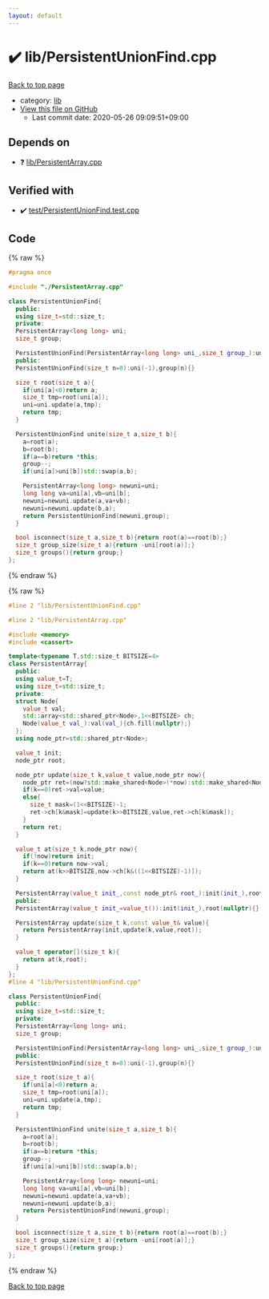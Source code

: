 ```yaml
---
layout: default
---
```


<!-- mathjax config similar to math.stackexchange -->
<script type="text/javascript" async
  src="https://cdnjs.cloudflare.com/ajax/libs/mathjax/2.7.5/MathJax.js?config=TeX-MML-AM_CHTML">
</script>
<script type="text/x-mathjax-config">
  MathJax.Hub.Config({
    TeX: { equationNumbers: { autoNumber: "AMS" }},
    tex2jax: {
      inlineMath: [ ['$','$'] ],
      processEscapes: true
    },
    "HTML-CSS": { matchFontHeight: false },
    displayAlign: "left",
    displayIndent: "2em"
  });
</script>

<script type="text/javascript" src="https://cdnjs.cloudflare.com/ajax/libs/jquery/3.4.1/jquery.min.js"></script>
<script src="https://cdn.jsdelivr.net/npm/jquery-balloon-js@1.1.2/jquery.balloon.min.js" integrity="sha256-ZEYs9VrgAeNuPvs15E39OsyOJaIkXEEt10fzxJ20+2I=" crossorigin="anonymous"></script>
<script type="text/javascript" src="../../assets/js/copy-button.js"></script>
<link rel="stylesheet" href="../../assets/css/copy-button.css" />


# :heavy_check_mark: lib/PersistentUnionFind.cpp

<a href="../../index.html">Back to top page</a>

* category: <a href="../../index.html#e8acc63b1e238f3255c900eed37254b8">lib</a>
* <a href="{{ site.github.repository_url }}/blob/master/lib/PersistentUnionFind.cpp">View this file on GitHub</a>
    - Last commit date: 2020-05-26 09:09:51+09:00




## Depends on

* :question: <a href="PersistentArray.cpp.html">lib/PersistentArray.cpp</a>


## Verified with

* :heavy_check_mark: <a href="../../verify/test/PersistentUnionFind.test.cpp.html">test/PersistentUnionFind.test.cpp</a>


## Code

<a id="unbundled"></a>
{% raw %}
```cpp
#pragma once

#include "./PersistentArray.cpp"

class PersistentUnionFind{
  public:
  using size_t=std::size_t;
  private:
  PersistentArray<long long> uni;
  size_t group;

  PersistentUnionFind(PersistentArray<long long> uni_,size_t group_):uni(uni_),group(group_){}
  public:
  PersistentUnionFind(size_t n=0):uni(-1),group(n){}

  size_t root(size_t a){
    if(uni[a]<0)return a;
    size_t tmp=root(uni[a]);
    uni=uni.update(a,tmp);
    return tmp;
  }

  PersistentUnionFind unite(size_t a,size_t b){
    a=root(a);
    b=root(b);
    if(a==b)return *this;
    group--;
    if(uni[a]>uni[b])std::swap(a,b);

    PersistentArray<long long> newuni=uni;
    long long va=uni[a],vb=uni[b];
    newuni=newuni.update(a,va+vb);
    newuni=newuni.update(b,a);
    return PersistentUnionFind(newuni,group);
  }

  bool isconnect(size_t a,size_t b){return root(a)==root(b);}
  size_t group_size(size_t a){return -uni[root(a)];}
  size_t groups(){return group;}
};
```
{% endraw %}

<a id="bundled"></a>
{% raw %}
```cpp
#line 2 "lib/PersistentUnionFind.cpp"

#line 2 "lib/PersistentArray.cpp"

#include <memory>
#include <cassert>

template<typename T,std::size_t BITSIZE=4>
class PersistentArray{
  public:
  using value_t=T;
  using size_t=std::size_t;
  private:
  struct Node{
    value_t val;
    std::array<std::shared_ptr<Node>,1<<BITSIZE> ch;
    Node(value_t val_):val(val_){ch.fill(nullptr);}
  };
  using node_ptr=std::shared_ptr<Node>;

  value_t init;
  node_ptr root;

  node_ptr update(size_t k,value_t value,node_ptr now){
    node_ptr ret=(now?std::make_shared<Node>(*now):std::make_shared<Node>(init));
    if(k==0)ret->val=value;
    else{
      size_t mask=(1<<BITSIZE)-1;
      ret->ch[k&mask]=update(k>>BITSIZE,value,ret->ch[k&mask]);
    }
    return ret;
  }

  value_t at(size_t k,node_ptr now){
    if(!now)return init;
    if(k==0)return now->val;
    return at(k>>BITSIZE,now->ch[k&((1<<BITSIZE)-1)]);
  }

  PersistentArray(value_t init_,const node_ptr& root_):init(init_),root(root_){}
  public:
  PersistentArray(value_t init_=value_t()):init(init_),root(nullptr){}

  PersistentArray update(size_t k,const value_t& value){
    return PersistentArray(init,update(k,value,root));
  }

  value_t operator[](size_t k){
    return at(k,root);
  }
};
#line 4 "lib/PersistentUnionFind.cpp"

class PersistentUnionFind{
  public:
  using size_t=std::size_t;
  private:
  PersistentArray<long long> uni;
  size_t group;

  PersistentUnionFind(PersistentArray<long long> uni_,size_t group_):uni(uni_),group(group_){}
  public:
  PersistentUnionFind(size_t n=0):uni(-1),group(n){}

  size_t root(size_t a){
    if(uni[a]<0)return a;
    size_t tmp=root(uni[a]);
    uni=uni.update(a,tmp);
    return tmp;
  }

  PersistentUnionFind unite(size_t a,size_t b){
    a=root(a);
    b=root(b);
    if(a==b)return *this;
    group--;
    if(uni[a]>uni[b])std::swap(a,b);

    PersistentArray<long long> newuni=uni;
    long long va=uni[a],vb=uni[b];
    newuni=newuni.update(a,va+vb);
    newuni=newuni.update(b,a);
    return PersistentUnionFind(newuni,group);
  }

  bool isconnect(size_t a,size_t b){return root(a)==root(b);}
  size_t group_size(size_t a){return -uni[root(a)];}
  size_t groups(){return group;}
};

```
{% endraw %}

<a href="../../index.html">Back to top page</a>

